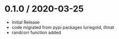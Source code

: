 
# 0.1.0 / 2020-03-25

  * Initial Release
  * code migrated from pypi packages luriegold, illmat
  * randcorr function added

